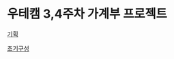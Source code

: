 # 우테캠 3,4주차 가계부 프로젝트

[기획](https://github.com/woowa-techcamp-2022/web-moneybook-10/wiki/%ED%94%84%EB%A1%9C%EC%A0%9D%ED%8A%B8-%EA%B8%B0%ED%9A%8D)

[초기구성](https://github.com/woowa-techcamp-2022/web-moneybook-10/wiki/%ED%94%84%EB%A1%9C%EC%A0%9D%ED%8A%B8-%EC%B4%88%EA%B8%B0-%EA%B5%AC%EC%84%B1)
